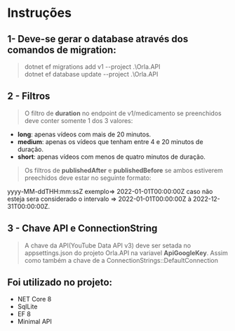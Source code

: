 # Instruções
## 1- Deve-se gerar o database através dos comandos de migration:
> dotnet ef migrations add v1 --project .\Orla.API  
> dotnet ef database update --project .\Orla.API

## 2 - Filtros
> O filtro de **duration** no endpoint de v1/medicamento se preenchidos deve conter somente 1 dos 3 valores: 

- **long**: apenas vídeos com mais de 20 minutos.
- **medium**: apenas os vídeos que tenham entre 4 e 20 minutos de duração.
- **short**: apenas vídeos com menos de quatro minutos de duração.

> Os filtros de **publishedAfter** e **publishedBefore** se ambos estiverem preechidos deve estar no seguinte formato: 

yyyy-MM-ddTHH:mm:ssZ exemplo=> 2022-01-01T00:00:00Z
caso não esteja sera considerado o intervalo => 2022-01-01T00:00:00Z à 2022-12-31T00:00:00Z.

## 3 - Chave API e ConnectionString
> A chave da API(YouTube Data API v3) deve ser setada no appsettings.json do projeto Orla.API na variavel **ApiGoogleKey**.
> Assim como também a chave de  a ConnectionStrings::DefaultConnection
 

## Foi utilizado no projeto:
- NET Core 8
- SqlLite
- EF 8
- Minimal API


